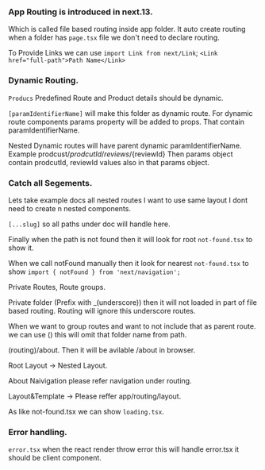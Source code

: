 ### App Routing is introduced in next.13.

Which is called file based routing inside app folder. It auto create routing when a folder has `page.tsx` file we don't need to declare routing.

To Provide Links we can use
`import Link from next/Link`;
`<Link href="full-path">Path Name</Link>`

### Dynamic Routing.

`Producs` Predefined Route and Product details should be dynamic.

`[paramIdentifierName]` will make this folder as dynamic route.
For dynamic route components params property will be added to props. That contain paramIdentifierName.

Nested Dynamic routes will have parent dynamic paramIdentifierName. Example prodcust/${prodcutId}/reviews/${reviewId}
Then params object contain prodcutId, reviewId values also in that params object.

### Catch all Segements.

Lets take example docs all nested routes I want to use same layout I dont need to create n nested components.

`[...slug]` so all paths under doc will handle here.

Finally when the path is not found then it will look for root `not-found.tsx` to show it.

When we call notFound manually then it look for nearest `not-found.tsx` to show
`import { notFound } from 'next/navigation';`

Private Routes, Route groups.

Private folder (Prefix with \_(underscore)) then it will not loaded in part of file based routing. Routing will ignore this underscore routes.

When we want to group routes and want to not include that as parent route. we can use () this will omit that folder name from path.

(routing)/about. Then it will be avilable /about in browser.

Root Layout -> Nested Layout.

About Naivigation please refer navigation under routing.

Layout&Template -> Please reffer app/routing/layout.

As like not-found.tsx we can show `loading.tsx`.

### Error handling.

`error.tsx` when the react render throw error this will handle error.tsx it should be client component.
